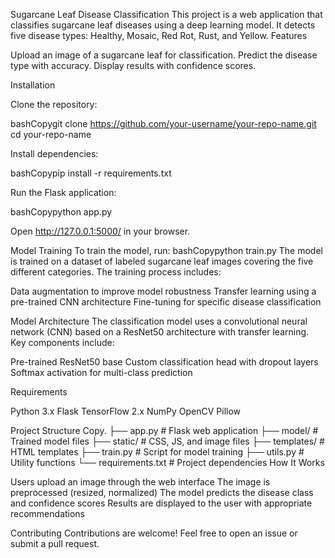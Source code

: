 Sugarcane Leaf Disease Classification
This project is a web application that classifies sugarcane leaf diseases using a deep learning model. It detects five disease types: Healthy, Mosaic, Red Rot, Rust, and Yellow.
Features

Upload an image of a sugarcane leaf for classification.
Predict the disease type with accuracy.
Display results with confidence scores.

Installation

Clone the repository:

bashCopygit clone https://github.com/your-username/your-repo-name.git
cd your-repo-name

Install dependencies:

bashCopypip install -r requirements.txt

Run the Flask application:

bashCopypython app.py

Open http://127.0.0.1:5000/ in your browser.

Model Training
To train the model, run:
bashCopypython train.py
The model is trained on a dataset of labeled sugarcane leaf images covering the five different categories. The training process includes:

Data augmentation to improve model robustness
Transfer learning using a pre-trained CNN architecture
Fine-tuning for specific disease classification

Model Architecture
The classification model uses a convolutional neural network (CNN) based on a ResNet50 architecture with transfer learning. Key components include:

Pre-trained ResNet50 base
Custom classification head with dropout layers
Softmax activation for multi-class prediction

Requirements

Python 3.x
Flask
TensorFlow 2.x
NumPy
OpenCV
Pillow

Project Structure
Copy.
├── app.py              # Flask web application
├── model/              # Trained model files
├── static/             # CSS, JS, and image files
├── templates/          # HTML templates
├── train.py            # Script for model training
├── utils.py            # Utility functions
└── requirements.txt    # Project dependencies
How It Works

Users upload an image through the web interface
The image is preprocessed (resized, normalized)
The model predicts the disease class and confidence scores
Results are displayed to the user with appropriate recommendations

Contributing
Contributions are welcome! Feel free to open an issue or submit a pull request.
